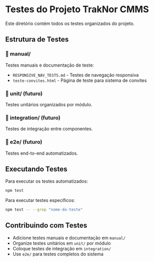 # Testes do Projeto TrakNor CMMS

Este diretório contém todos os testes organizados do projeto.

## Estrutura de Testes

### 📁 manual/
Testes manuais e documentação de teste:
- `RESPONSIVE_NAV_TESTS.md` - Testes de navegação responsiva
- `teste-convites.html` - Página de teste para sistema de convites

### 📁 unit/ (futuro)
Testes unitários organizados por módulo.

### 📁 integration/ (futuro)
Testes de integração entre componentes.

### 📁 e2e/ (futuro)
Testes end-to-end automatizados.

## Executando Testes

Para executar os testes automatizados:
```bash
npm test
```

Para executar testes específicos:
```bash
npm test -- --grep "nome-do-teste"
```

## Contribuindo com Testes

- Adicione testes manuais e documentação em `manual/`
- Organize testes unitários em `unit/` por módulo
- Coloque testes de integração em `integration/`
- Use `e2e/` para testes completos do sistema
